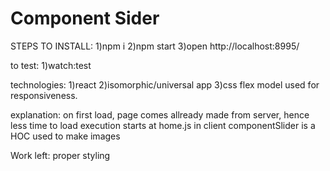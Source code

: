 
# Component Sider
  STEPS TO INSTALL:
  1)npm i
  2)npm start
  3)open http://localhost:8995/

  to test:
  1)watch:test



  technologies:
  1)react
  2)isomorphic/universal app
  3)css flex model used for responsiveness.

  explanation:
  on first load, page comes allready made from server, hence less time to load
  execution starts at home.js in client
  componentSlider is a HOC used to make images

  Work left:
  proper styling
